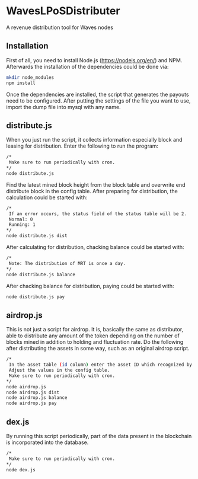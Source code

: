 # WavesLPoSDistributer
A revenue distribution tool for Waves nodes

## Installation
First of all, you need to install Node.js (https://nodejs.org/en/) and NPM. Afterwards the installation of the dependencies could be done via:
```sh
mkdir node_modules
npm install
```
Once the dependencies are installed, the script that generates the payouts need to be configured. After putting the settings of the file you want to use, import the dump file into mysql with any name.

## distribute.js
When you just run the script, it collects information especially block and leasing for distribution.
Enter the following to run the program:
```sh
/*
 Make sure to run periodically with cron.
*/
node distribute.js
```
Find the latest mined block height from the block table and overwrite end distribute block in the config table.
After preparing for distribution, the calculation could be started with:
```sh
/*
 If an error occurs, the status field of the status table will be 2.
 Normal: 0
 Running: 1
*/
node distribute.js dist
```
After calculating for distribution, chacking balance could be started with:
```sh
/*
 Note: The distribution of MRT is once a day.
*/
node distribute.js balance
```
After chacking balance for distribution, paying could be started with:
```sh
node distribute.js pay
```
## airdrop.js
This is not just a script for airdrop. It is, basically the same as distributor, able to distribute any amount of the token depending on the number of blocks mined in addition to holding and fluctuation rate. Do the following after distributing the assets in some way, such as an original airdrop script.
```sh
/*
 In the asset table (id column) enter the asset ID which recognized by wavesplatform.
 Adjust the values in the config table.
 Make sure to run periodically with cron.
*/
node airdrop.js
node airdrop.js dist
node airdrop.js balance
node airdrop.js pay
```
## dex.js
By running this script periodically, part of the data present in the blockchain is incorporated into the database.
```sh
/*
 Make sure to run periodically with cron.
*/
node dex.js
```
